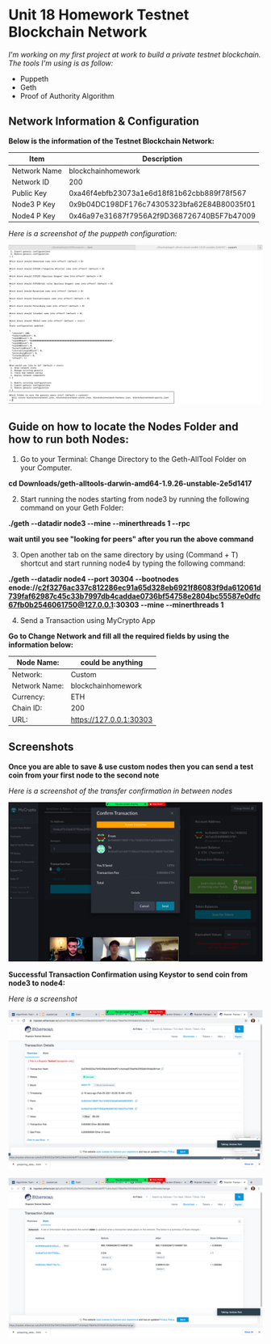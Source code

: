 # Unit 18 Homework Testnet Blockchain Network

*I'm working on my first project at work to build a private testnet blockchain. The tools I'm using is as follow:* 

- Puppeth
- Geth
- Proof of Authority Algorithm

## Network Information & Configuration

**Below is the information of the Testnet Blockchain Network:**

   | Item | Description |
   | --- | --- |
   | Network Name          | blockchainhomework
   | Network ID      | 200
   | Public Key       | 0xa46f4ebfb23073a1e6d18f81b62cbb889f78f567
   | Node3 P Key | 0x9b04DC198DF176c74305323bfa62E84B80035f01
   | Node4 P Key | 0x46a97e31687f7956A2f9D368726740B5F7b47009

*Here is a screenshot of the puppeth configuration:*

![alt text](Screenshots/puppeth_configuration.png)


## Guide on how to locate the Nodes Folder and how to run both Nodes:

1. Go to your Terminal: Change Directory to the Geth-AllTool Folder on your Computer.

**cd Downloads/geth-alltools-darwin-amd64-1.9.26-unstable-2e5d1417**


2. Start running the nodes starting from node3 by running the following command on your Geth Folder:

**./geth --datadir node3 --mine --minerthreads 1 --rpc**

**wait until you see "looking for peers" after you run the above command**


3. Open another tab on the same directory by using (Command + T) shortcut and start running node4 by typing the following command:

**./geth --datadir node4 --port 30304 --bootnodes enode://c2f3276ac337c812286ec91a65d328eb6921f86083f9da612061d739faf62987c45c33b7997db4caddae0736bf54758e2804bc55587e0dfc67fb0b2546061750@127.0.0.1:30303 --mine --minerthreads 1**


4. Send a Transaction using MyCrypto App

**Go to Change Network and fill all the required fields by using the information below:**

| Node Name:       | could be anything
| --- | --- |
| Network:         | Custom
| Network Name:    | blockchainhomework
| Currency:        | ETH
| Chain ID:        | 200
| URL:             | https://127.0.0.1:30303


## Screenshots

**Once you are able to save & use custom nodes then you can send a test coin from your first node to the second note**

*Here is a screenshot of the transfer confirmation in between nodes*

![alt text](Screenshots/Confirmation_Page.png)

**Successful Transaction Confirmation using Keystor to send coin from node3 to node4:**

*Here is a screenshot*

![alt text](Screenshots/Overview.png)

![alt text](Screenshots/State.png)


